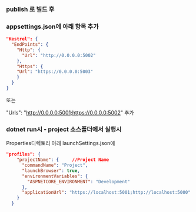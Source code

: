 ### publish 로 빌드 후 
### appsettings.json에 아래 항목 추가
~~~json
"Kestrel": {
  "EndPoints": {
    "Http": {
      "Url": "http://0.0.0.0:5002"
    },
    "Https": {
    "Url": "https://0.0.0.0:5003"
    }
  }
}
~~~
또는

"Urls": "http://0.0.0.0:5001;https://0.0.0.0:5002"
추가
 

### dotnet run시 - project 소스폴더에서 실행시
Properties디렉토리 아래 launchSettings.json에
~~~json
"profiles": {
    "projectName": {     //Project Name
      "commandName": "Project",
      "launchBrowser": true,
      "environmentVariables": {
        "ASPNETCORE_ENVIRONMENT": "Development"
      },
      "applicationUrl": "https://localhost:5001;http://localhost:5000"
    }
  }
~~~
